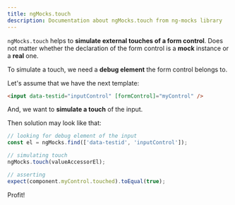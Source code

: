 ```yaml
---
title: ngMocks.touch
description: Documentation about ngMocks.touch from ng-mocks library
---
```


`ngMocks.touch` helps to **simulate external touches of a form control**.
Does not matter whether the declaration of the form control is a **mock** instance or a **real** one.

To simulate a touch, we need a **debug element** the form control belongs to.

Let's assume that we have the next template:

```html
<input data-testid="inputControl" [formControl]="myControl" />
```

And, we want to **simulate a touch** of the input.

Then solution may look like that:

```ts
// looking for debug element of the input
const el = ngMocks.find(['data-testid', 'inputControl']);

// simulating touch
ngMocks.touch(valueAccessorEl);

// asserting
expect(component.myControl.touched).toEqual(true);
```

Profit!
